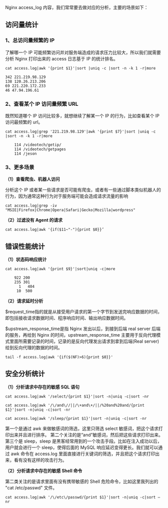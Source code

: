 Nginx access_log 内容，我们常常要去做对应的分析，主要的场景如下：

## 访问量统计

### 1、总访问量频繁的 IP

了解哪一个 IP 可能频繁访问并对服务端造成的请求压力比较大，所以我们就需要分析 Nginx 打印出来的 access 日志基于 IP 的统计排名。

```shell
cat access.log|awk '{print $1}'|sort |uniq -c |sort -n -k 1 -r|more

342 221.219.98.129
138 120.26.213.206
69 221.220.172.233
46 47.94.196.61
```

### 2、查看某个 IP 访问量频繁 URL

既然知道哪个 IP 访问比较多，就想继续了解某一个 IP 的行为，比如查看某个 IP 访问最频繁的 url。

```shell
cat access.log|grep '221.219.98.129'|awk '{print $7}'|sort |uniq -c |sort -n -k 1 -r|more

    114 /videotech/getip/
    114 /videotech/getpages
    114 /jeson
```

### 3、更多场景

**（1）查看爬虫、机器人访问**

分析这个 IP 或者某一些请求是否可能有爬虫，或者有一些通过脚本类似机器人的行为，因为通常这种行为对于服务端可能会造成请求流量的影响

```shell
cat access.log|grep -iv "MSIE|Firefox|Chrome|Opera|Safari|Gecko|Mozilla|wordpress"
```

**（2）过滤没有 Agent 的请求**

```shell
cat access.log|awk '{if($11~"-"){print $0}}’
```

## 错误性能统计

**（1）状态码响应统计**

```shell
cat access.log|awk '{print $9}'|sort|uniq -c|more

    922 200
    235 301
      1   404
     10  500
```

**（2）请求延时分析**

$request_time指的就是从接受用户请求的第一个字节到发送完响应数据的时间，即包括接收请求数据时间、程序响应时间、输出响应数据时间。

$upstream_response_time是指 Nginx 发出以后，到接到后端 real server 后端的服务，再给到 Nginx 的时间，upstream_response_time 主要用于反向代理模式里面所需要记录的时间，记录的是反向代理发出请求到拿到后端(Real server)给到反向代理的数据的时间。

```shell
tail -f access.log|awk '{if($(NF)>6){print $0}}'
```

## 安全分析统计

**（1）分析请求中存在的敏感 SQL 语句**

```shell
cat access.log|awk '/select/{print $1}'|sort -n|uniq -c|sort -nr

cat access.log|awk '/\/and\//||/\+and\+/||/%20and%20and/{print $1}'|sort -n|uniq -c|sort -nr

cat access.log|awk '/sleep/{print $1}'|sort -n|uniq -c|sort -nr
```

第一个是通过 awk 来做敏感词的筛选，这里只筛选 select 敏感词，把这个请求打印出来并且进行排序。
第二个关注的是“and”敏感词，然后把这些请求打印出来。
第三个是 sleep，sleep 是黑客经常用到的一个攻击手段。比如在注入成功以后，用户就会进行一个 sleep，使得后面的 MySQL 响应延迟变得更长。我们就可以通过 awk 命令在 access.log 里面直接进行关键词的筛选，并且把这个请求打印出来，看有没有这样的攻击行为。

**（2）分析请求中存在的敏感 Shell 命令**

第二类关注的是请求里面有没有携带敏感的 Shell 危险命令，比如这里我列出的 "cat /etc/passwd" 文件。

```shell
cat access.log|awk '/\/etc\/passwd/{print $1}'|sort -n|uniq -c|sort –nr
```

